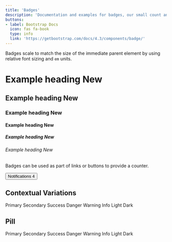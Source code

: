 ```yaml
---
title: 'Badges'
description: 'Documentation and examples for badges, our small count and labeling component.'
buttons: 
- label: Bootstrap Docs
  icon: fas fa-book   
  type: info   
  link: 'https://getbootstrap.com/docs/4.3/components/badge/'
---
```


Badges scale to match the size of the immediate parent element by using relative font sizing and `em` units.

<example>
    <h1>Example heading <span class="badge badge-secondary">New</span></h1>
    <h2>Example heading <span class="badge badge-secondary">New</span></h2>
    <h3>Example heading <span class="badge badge-secondary">New</span></h3>
    <h4>Example heading <span class="badge badge-secondary">New</span></h4>
    <h5>Example heading <span class="badge badge-secondary">New</span></h5>
    <h6>Example heading <span class="badge badge-secondary">New</span></h6>
</example>

Badges can be used as part of links or buttons to provide a counter.

<example>
    <button type="button" class="btn btn-primary">
        Notifications <span class="badge badge-light">4</span>
    </button>
</example>

## Contextual Variations

<example>
    <span class="badge badge-primary">Primary</span>
    <span class="badge badge-secondary">Secondary</span>
    <span class="badge badge-success">Success</span>
    <span class="badge badge-danger">Danger</span>
    <span class="badge badge-warning">Warning</span>
    <span class="badge badge-info">Info</span>
    <span class="badge badge-light">Light</span>
    <span class="badge badge-dark">Dark</span>
</example>

## Pill

<example>
    <span class="badge badge-pill badge-primary">Primary</span>
    <span class="badge badge-pill badge-secondary">Secondary</span>
    <span class="badge badge-pill badge-success">Success</span>
    <span class="badge badge-pill badge-danger">Danger</span>
    <span class="badge badge-pill badge-warning">Warning</span>
    <span class="badge badge-pill badge-info">Info</span>
    <span class="badge badge-pill badge-light">Light</span>
    <span class="badge badge-pill badge-dark">Dark</span>
</example>


